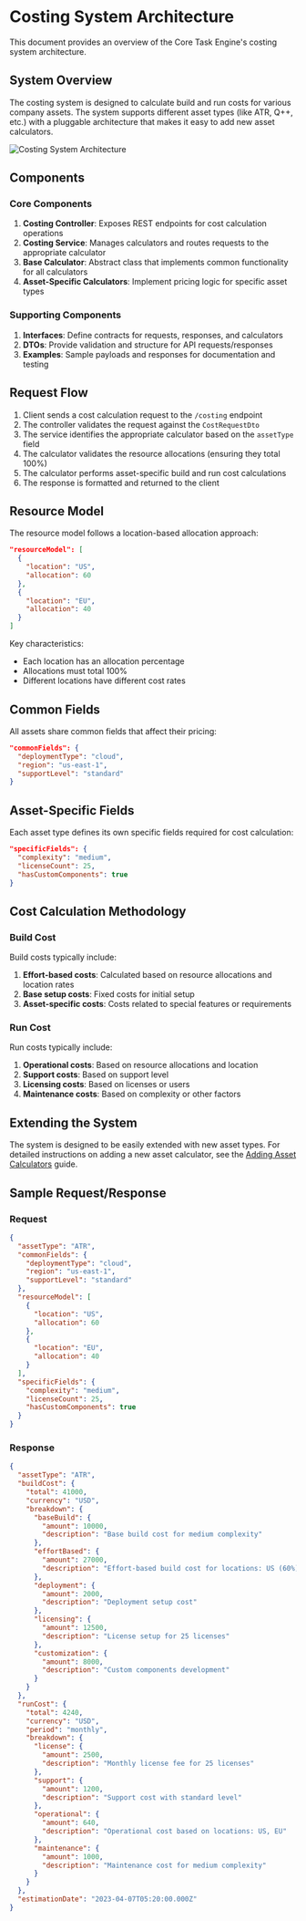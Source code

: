 # Costing System Architecture

This document provides an overview of the Core Task Engine's costing system architecture.

## System Overview

The costing system is designed to calculate build and run costs for various company assets. The system supports different asset types (like ATR, Q++, etc.) with a pluggable architecture that makes it easy to add new asset calculators.

![Costing System Architecture](./assets/costing-architecture.png)

## Components

### Core Components

1. **Costing Controller**: Exposes REST endpoints for cost calculation operations
2. **Costing Service**: Manages calculators and routes requests to the appropriate calculator
3. **Base Calculator**: Abstract class that implements common functionality for all calculators
4. **Asset-Specific Calculators**: Implement pricing logic for specific asset types

### Supporting Components

1. **Interfaces**: Define contracts for requests, responses, and calculators
2. **DTOs**: Provide validation and structure for API requests/responses
3. **Examples**: Sample payloads and responses for documentation and testing

## Request Flow

1. Client sends a cost calculation request to the `/costing` endpoint
2. The controller validates the request against the `CostRequestDto`
3. The service identifies the appropriate calculator based on the `assetType` field
4. The calculator validates the resource allocations (ensuring they total 100%)
5. The calculator performs asset-specific build and run cost calculations
6. The response is formatted and returned to the client

## Resource Model

The resource model follows a location-based allocation approach:

```json
"resourceModel": [
  {
    "location": "US",
    "allocation": 60
  },
  {
    "location": "EU",
    "allocation": 40
  }
]
```

Key characteristics:
- Each location has an allocation percentage
- Allocations must total 100%
- Different locations have different cost rates

## Common Fields

All assets share common fields that affect their pricing:

```json
"commonFields": {
  "deploymentType": "cloud",
  "region": "us-east-1",
  "supportLevel": "standard"
}
```

## Asset-Specific Fields

Each asset type defines its own specific fields required for cost calculation:

```json
"specificFields": {
  "complexity": "medium",
  "licenseCount": 25,
  "hasCustomComponents": true
}
```

## Cost Calculation Methodology

### Build Cost

Build costs typically include:
1. **Effort-based costs**: Calculated based on resource allocations and location rates
2. **Base setup costs**: Fixed costs for initial setup
3. **Asset-specific costs**: Costs related to special features or requirements

### Run Cost

Run costs typically include:
1. **Operational costs**: Based on resource allocations and location
2. **Support costs**: Based on support level
3. **Licensing costs**: Based on licenses or users
4. **Maintenance costs**: Based on complexity or other factors

## Extending the System

The system is designed to be easily extended with new asset types. For detailed instructions on adding a new asset calculator, see the [Adding Asset Calculators](./developer-guide/adding-asset-calculators.md) guide.

## Sample Request/Response

### Request

```json
{
  "assetType": "ATR",
  "commonFields": {
    "deploymentType": "cloud",
    "region": "us-east-1",
    "supportLevel": "standard"
  },
  "resourceModel": [
    {
      "location": "US",
      "allocation": 60
    },
    {
      "location": "EU",
      "allocation": 40
    }
  ],
  "specificFields": {
    "complexity": "medium",
    "licenseCount": 25,
    "hasCustomComponents": true
  }
}
```

### Response

```json
{
  "assetType": "ATR",
  "buildCost": {
    "total": 41000,
    "currency": "USD",
    "breakdown": {
      "baseBuild": {
        "amount": 10000,
        "description": "Base build cost for medium complexity"
      },
      "effortBased": {
        "amount": 27000,
        "description": "Effort-based build cost for locations: US (60%), EU (40%)"
      },
      "deployment": {
        "amount": 2000,
        "description": "Deployment setup cost"
      },
      "licensing": {
        "amount": 12500,
        "description": "License setup for 25 licenses"
      },
      "customization": {
        "amount": 8000,
        "description": "Custom components development"
      }
    }
  },
  "runCost": {
    "total": 4240,
    "currency": "USD",
    "period": "monthly",
    "breakdown": {
      "license": {
        "amount": 2500,
        "description": "Monthly license fee for 25 licenses"
      },
      "support": {
        "amount": 1200,
        "description": "Support cost with standard level"
      },
      "operational": {
        "amount": 640,
        "description": "Operational cost based on locations: US, EU"
      },
      "maintenance": {
        "amount": 1000,
        "description": "Maintenance cost for medium complexity"
      }
    }
  },
  "estimationDate": "2023-04-07T05:20:00.000Z"
}
``` 
